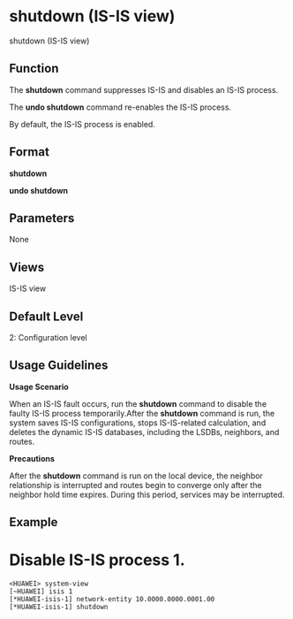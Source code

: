 shutdown (IS-IS view)
=====================

shutdown (IS-IS view)

Function
--------



The **shutdown** command suppresses IS-IS and disables an IS-IS process.

The **undo shutdown** command re-enables the IS-IS process.



By default, the IS-IS process is enabled.


Format
------

**shutdown**

**undo shutdown**


Parameters
----------

None

Views
-----

IS-IS view


Default Level
-------------

2: Configuration level


Usage Guidelines
----------------

**Usage Scenario**

When an IS-IS fault occurs, run the **shutdown** command to disable the faulty IS-IS process temporarily.After the **shutdown** command is run, the system saves IS-IS configurations, stops IS-IS-related calculation, and deletes the dynamic IS-IS databases, including the LSDBs, neighbors, and routes.

**Precautions**

After the **shutdown** command is run on the local device, the neighbor relationship is interrupted and routes begin to converge only after the neighbor hold time expires. During this period, services may be interrupted.


Example
-------

# Disable IS-IS process 1.
```
<HUAWEI> system-view
[~HUAWEI] isis 1
[*HUAWEI-isis-1] network-entity 10.0000.0000.0001.00
[*HUAWEI-isis-1] shutdown

```